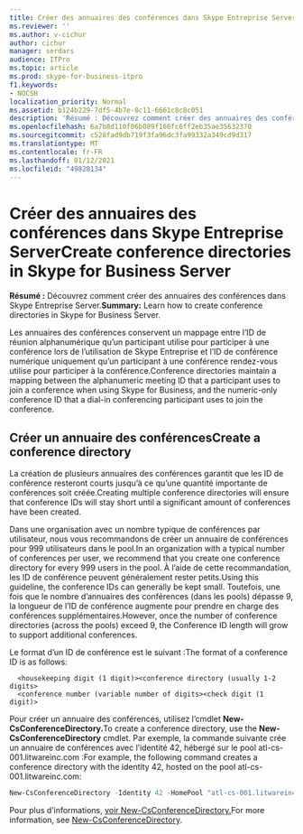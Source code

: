 ```yaml
---
title: Créer des annuaires des conférences dans Skype Entreprise Server
ms.reviewer: ''
ms.author: v-cichur
author: cichur
manager: serdars
audience: ITPro
ms.topic: article
ms.prod: skype-for-business-itpro
f1.keywords:
- NOCSH
localization_priority: Normal
ms.assetid: b124b229-7df5-4b7e-8c11-6661c8c8c051
description: 'Résumé : Découvrez comment créer des annuaires des conférences dans Skype Entreprise Server.'
ms.openlocfilehash: 6a7b8d110f06b089f166fc6ff2eb35ae35632370
ms.sourcegitcommit: c528fad9db719f3fa96dc3fa99332a349cd9d317
ms.translationtype: MT
ms.contentlocale: fr-FR
ms.lasthandoff: 01/12/2021
ms.locfileid: "49828134"
---
```

# <a name="create-conference-directories-in-skype-for-business-server"></a><span data-ttu-id="af649-103">Créer des annuaires des conférences dans Skype Entreprise Server</span><span class="sxs-lookup"><span data-stu-id="af649-103">Create conference directories in Skype for Business Server</span></span>
 
<span data-ttu-id="af649-104">**Résumé :** Découvrez comment créer des annuaires des conférences dans Skype Entreprise Server.</span><span class="sxs-lookup"><span data-stu-id="af649-104">**Summary:** Learn how to create conference directories in Skype for Business Server.</span></span>
  
<span data-ttu-id="af649-105">Les annuaires des conférences conservent un mappage entre l’ID de réunion alphanumérique qu’un participant utilise pour participer à une conférence lors de l’utilisation de Skype Entreprise et l’ID de conférence numérique uniquement qu’un participant à une conférence rendez-vous utilise pour participer à la conférence.</span><span class="sxs-lookup"><span data-stu-id="af649-105">Conference directories maintain a mapping between the alphanumeric meeting ID that a participant uses to join a conference when using Skype for Business, and the numeric-only conference ID that a dial-in conferencing participant uses to join the conference.</span></span> 
  
## <a name="create-a-conference-directory"></a><span data-ttu-id="af649-106">Créer un annuaire des conférences</span><span class="sxs-lookup"><span data-stu-id="af649-106">Create a conference directory</span></span>

<span data-ttu-id="af649-107">La création de plusieurs annuaires des conférences garantit que les ID de conférence resteront courts jusqu’à ce qu’une quantité importante de conférences soit créée.</span><span class="sxs-lookup"><span data-stu-id="af649-107">Creating multiple conference directories will ensure that conference IDs will stay short until a significant amount of conferences have been created.</span></span> 
  
<span data-ttu-id="af649-108">Dans une organisation avec un nombre typique de conférences par utilisateur, nous vous recommandons de créer un annuaire de conférences pour 999 utilisateurs dans le pool.</span><span class="sxs-lookup"><span data-stu-id="af649-108">In an organization with a typical number of conferences per user, we recommend that you create one conference directory for every 999 users in the pool.</span></span> <span data-ttu-id="af649-109">À l’aide de cette recommandation, les ID de conférence peuvent généralement rester petits.</span><span class="sxs-lookup"><span data-stu-id="af649-109">Using this guideline, the conference IDs can generally be kept small.</span></span> <span data-ttu-id="af649-110">Toutefois, une fois que le nombre d’annuaires des conférences (dans les pools) dépasse 9, la longueur de l’ID de conférence augmente pour prendre en charge des conférences supplémentaires.</span><span class="sxs-lookup"><span data-stu-id="af649-110">However, once the number of conference directories (across the pools) exceed 9, the Conference ID length will grow to support additional conferences.</span></span>
  
<span data-ttu-id="af649-111">Le format d’un ID de conférence est le suivant :</span><span class="sxs-lookup"><span data-stu-id="af649-111">The format of a conference ID is as follows:</span></span> 
  
```console
  <housekeeping digit (1 digit)><conference directory (usually 1-2 digits> 
  <conference number (variable number of digits><check digit (1 digit)>
```

<span data-ttu-id="af649-112">Pour créer un annuaire des conférences, utilisez l’cmdlet **New-CsConferenceDirectory.**</span><span class="sxs-lookup"><span data-stu-id="af649-112">To create a conference directory, use the **New-CsConferenceDirectory** cmdlet.</span></span> <span data-ttu-id="af649-113">Par exemple, la commande suivante crée un annuaire de conférences avec l’identité 42, hébergé sur le pool atl-cs-001.litwareinc.com :</span><span class="sxs-lookup"><span data-stu-id="af649-113">For example, the following command creates a conference directory with the identity 42, hosted on the pool atl-cs-001.litwareinc.com:</span></span>
  
```PowerShell
New-CsConferenceDirectory -Identity 42 -HomePool "atl-cs-001.litwareinc.com"
```

<span data-ttu-id="af649-114">Pour plus d’informations, [voir New-CsConferenceDirectory.](https://docs.microsoft.com/powershell/module/skype/new-csconferencedirectory?view=skype-ps)</span><span class="sxs-lookup"><span data-stu-id="af649-114">For more information, see [New-CsConferenceDirectory](https://docs.microsoft.com/powershell/module/skype/new-csconferencedirectory?view=skype-ps).</span></span>
  

